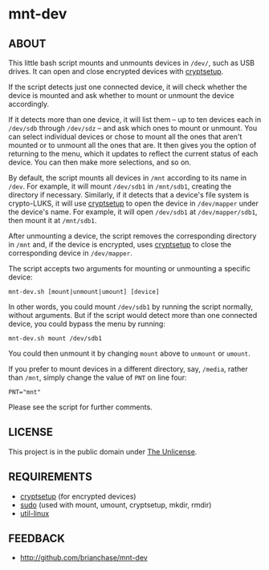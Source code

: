# mnt-dev

## ABOUT

This little bash script mounts and unmounts devices in `/dev/`, such
as USB drives. It can open and close encrypted devices with
[cryptsetup](https://gitlab.com/cryptsetup/cryptsetup/).

If the script detects just one connected device, it will check whether
the device is mounted and ask whether to mount or unmount the device
accordingly.

If it detects more than one device, it will list them – up to ten
devices each in `/dev/sdb` through `/dev/sdz` – and ask which ones to
mount or unmount. You can select individual devices or chose to mount
all the ones that aren't mounted or to unmount all the ones that are.
It then gives you the option of returning to the menu, which it
updates to reflect the current status of each device. You can then
make more selections, and so on.

By default, the script mounts all devices in `/mnt` according to its
name in `/dev`. For example, it will mount `/dev/sdb1` in `/mnt/sdb1`,
creating the directory if necessary. Similarly, if it detects that a
device's file system is crypto-LUKS, it will use
[cryptsetup](https://gitlab.com/cryptsetup/cryptsetup/) to open the
device in `/dev/mapper` under the device's name. For example, it will
open `/dev/sdb1` at `/dev/mapper/sdb1`, then mount it at `/mnt/sdb1`.

After unmounting a device, the script removes the corresponding
directory in `/mnt` and, if the device is encrypted, uses
[cryptsetup](https://gitlab.com/cryptsetup/cryptsetup/) to close the
corresponding device in `/dev/mapper`.

The script accepts two arguments for mounting or unmounting a specific
device:

```
mnt-dev.sh [mount|unmount|umount] [device]
```

In other words, you could mount `/dev/sdb1` by running the script
normally, without arguments. But if the script would detect more than
one connected device, you could bypass the menu by running:

```
mnt-dev.sh mount /dev/sdb1
```

You could then unmount it by changing `mount` above to `unmount` or
`umount`.

If you prefer to mount devices in a different directory, say,
`/media`, rather than `/mnt`, simply change the value of `PNT` on line
four:

```
PNT="mnt"
```

Please see the script for further comments.

## LICENSE

This project is in the public domain under [The
Unlicense](https://choosealicense.com/licenses/unlicense/).

## REQUIREMENTS

* [cryptsetup](https://gitlab.com/cryptsetup/cryptsetup/) (for encrypted devices)
* [sudo](https://www.sudo.ws/) (used with mount, umount, cryptsetup, mkdir, rmdir)
* [util-linux](https://github.com/karelzak/util-linux/)

## FEEDBACK

* http://github.com/brianchase/mnt-dev

